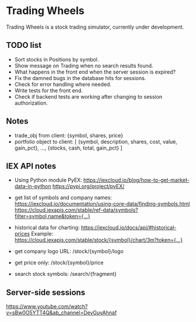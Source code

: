 # Trading Wheels

Trading Wheels is a stock trading simulator, currently under development.

## TODO list

- Sort stocks in Positions by symbol.
- Show message on Trading when no search results found.
- What happens in the front end when the server session is expired?
- Fix the damned bugs in the database hits for sessions.
- Check for error handling where needed.
- Write tests for the front end.
- Check if backend tests are working after changing to session authorization.

## Notes

- trade_obj from client:
  {symbol, shares, price}
- portfolio object to client:
  [
  {symbol, description, shares, cost, value, gain_pct},
  ...,
  {stocks, cash, total, gain_pct}
  ]

## IEX API notes

- Using Python module PyEX: https://iexcloud.io/blog/how-to-get-market-data-in-python
  https://pypi.org/project/pyEX/

- get list of symbols and company names:
  https://iexcloud.io/documentation/using-core-data/finding-symbols.html
  https://cloud.iexapis.com/stable/ref-data/symbols?filter=symbol,name&token={...}
- historical data for charting:
  https://iexcloud.io/docs/api/#historical-prices
  Example: https://cloud.iexapis.com/stable/stock/{symbol}/chart/3m?token={...}
- get company logo URL:
  /stock/{symbol}/logo
- get price only: /stock/{symbol}/price
- search stock symbols: /search/{fragment}

## Server-side sessions

https://www.youtube.com/watch?v=sBw0O5YTT4Q&ab_channel=DevGuyAhnaf
